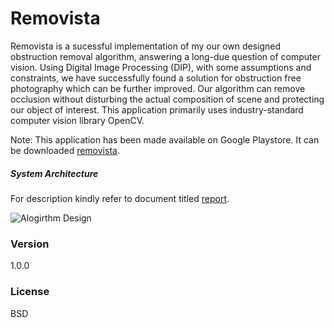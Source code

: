 # Removista

Removista is a sucessful implementation of my our own designed obstruction removal algorithm, answering a long-due question of computer vision. Using Digital Image Processing (DIP), with some assumptions and constraints, we have successfully found a solution for obstruction free photography which can be further improved. Our algorithm can remove occlusion without disturbing the actual composition of scene and protecting our object of interest. This application primarily uses industry-standard computer vision library OpenCV. 

Note: This application has been made available on Google Playstore. It can be downloaded [removista]. 

##### System Architecture
For description kindly refer to document titled [report].

![Alogirthm Design](https://github.com/shahshawaiz/removista-algorithm-design-implementation/blob/master/images/architecture.png)

### Version
1.0.0

### License
BSD

   [removista]: <https://play.google.com/store/apps/details?id=unversity.shawaiz.projectopencv3test&hl=en>
   [report]: <https://github.com/shahshawaiz/removista-algorithm-design-implementation/blob/master/report.docx>
   [shawaiz]: <https://github.com/shahshawaiz>

